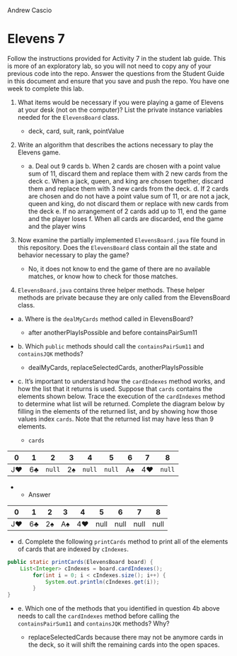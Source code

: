 Andrew Cascio

# Elevens 7

Follow the instructions provided for Activity 7 in the student lab guide. This is more of an exploratory lab, so you will not need to copy any of your previous code into the repo. Answer the questions from the Student Guide in this document and ensure that you save and push the repo. You have one week to complete this lab.

1. What items would be necessary if you were playing a game of Elevens at your desk (not on the computer)? List the private instance variables needed for the `ElevensBoard` class.

    * deck, card, suit, rank, pointValue

2. Write an algorithm that describes the actions necessary to play the Elevens game.

    * a. Deal out 9 cards
      b. When 2 cards are chosen with a point value sum of 11, discard them and replace them with 2 new cards from the deck
      c. When a jack, queen, and king are chosen together, discard them and replace them with 3 new cards from the deck.
      d. If 2 cards are chosen and do not have a point value sum of 11, or are not a jack, queen and king, do not discard them or replace with new cards from the deck
      e. If no arrangement of 2 cards add up to 11, end the game and the player loses
      f. When all cards are discarded, end the game and the player wins

3. Now examine the partially implemented `ElevensBoard.java` file found in this repository. Does the `ElevensBoard` class contain all the state and behavior necessary to play the game?

    * No, it does not know to end the game of there are no available matches, or know how to check for those matches.

4. `ElevensBoard.java` contains three helper methods. These helper methods are private because they are only called from the ElevensBoard class.

  * a. Where is the `dealMyCards` method called in ElevensBoard?

      * after anotherPlayIsPossible and before containsPairSum11

  * b. Which `public` methods should call the `containsPairSum11` and `containsJQK` methods?

      * dealMyCards, replaceSelectedCards, anotherPlayIsPossible

  * c. It’s important to understand how the `cardIndexes` method works, and how the list that it returns is used. Suppose that `cards` contains the elements shown below. Trace the execution of the `cardIndexes` method to determine what list will be returned. Complete the diagram below by filling in the elements of the returned list, and by showing how those values index `cards`. Note that the returned list may have less than 9 elements.

    * `cards`

| 0  | 1  |  2   | 3  |  4   |  5   | 6  | 7  |  8   |
|:--:|:--:|:----:|:--:|:----:|:----:|:--:|:--:|:----:|
| J♥ | 6♣ |`null`| 2♠ |`null`|`null`| A♠ | 4♥ |`null`|

   *  * Answer

| 0  | 1  | 2  | 3  | 4  | 5  | 6  | 7  | 8  |
|:--:|:--:|:--:|:--:|:--:|:--:|:--:|:--:|:--:|
| J♥ | 6♣ | 2♠ | A♠ | 4♥ |null|null|null|null|

  * d. Complete the following `printCards` method to print all of the elements of cards that are indexed by `cIndexes`.
```java
public static printCards(ElevensBoard board) {
    List<Integer> cIndexes = board.cardIndexes();
        for(int i = 0; i < cIndexes.size(); i++) {
            System.out.println(cIndexes.get(i));
        }
}
```

  * e. Which one of the methods that you identified in question 4b above needs to call the `cardIndexes` method before calling the `containsPairSum11` and `containsJQK` methods? Why?

      * replaceSelectedCards because there may not be anymore cards in the deck, so it will shift the remaining cards into the open spaces.
